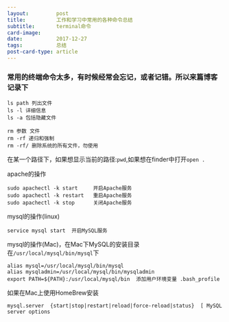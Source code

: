 ```yaml
---
layout:         post
title:          工作和学习中常用的各种命令总结
subtitle:       terminal命令
card-image:
date:           2017-12-27
tags:           总结
post-card-type: article
---
```

### 常用的终端命令太多，有时候经常会忘记，或者记错。所以来篇博客记录下

```shell
ls path 列出文件
ls -l 详细信息
ls -a 包括隐藏文件
```

```shell
rm 参数 文件 
rm -rf 递归和强制
rm -rf/ 删除系统的所有文件，勿使用
```

在某一个路径下，如果想显示当前的路径:```pwd```,如果想在finder中打开```open .```

apache的操作

```shell
sudo apachectl -k start 	开启Apache服务
sudo apachectl -k restart 	重启Apache服务
sudo apachectl -k stop	 	关闭Apache服务
```

mysql的操作(linux)

```shell
service mysql start  开启MySQL服务
```

mysql的操作(Mac)，在Mac下MySQL的安装目录在```/usr/local/mysql/bin/mysql```下

```shell
alias mysql=/usr/local/mysql/bin/mysql
alias mysqladmin=/usr/local/mysql/bin/mysqladmin
export PATH=${PATH}:/usr/local/mysql/bin  添加用户环境变量 .bash_profile
```

如果在Mac上使用HomeBrew安装

```
mysql.server  {start|stop|restart|reload|force-reload|status}  [ MySQL server options
```

